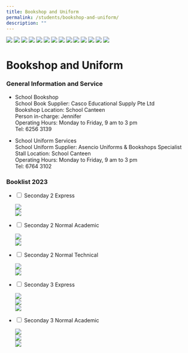 ```yaml
---
title: Bookshop and Uniform
permalink: /students/bookshop-and-uniform/
description: ""
---
```

![](/images/Binder1_Page_11-scaled.jpg)
![](/images/Binder1_Page_12-scaled.jpg)
![](/images/Binder1_Page_13-scaled.jpg)
![](/images/Binder1_Page_14-scaled.jpg)
![](/images/Binder1_Page_15-scaled.jpg)
![](/images/Binder1_Page_16-scaled.jpg)
![](/images/Binder1_Page_17-scaled.jpg)
![](/images/Binder1_Page_18-scaled.jpg)
![](/images/Binder1_Page_19-scaled.jpg)
![](/images/Binder1_Page_20-scaled.jpg)
![](/images/Binder1_Page_21-scaled.jpg)
![](/images/Binder1_Page_22-scaled.jpg)
![](/images/Binder1_Page_23-scaled.jpg)
![](/images/Binder1_Page_24-scaled.jpg)



# **Bookshop and Uniform**

### General Information and Service

*   School Bookshop  
    School Book Supplier: Casco Educational Supply Pte Ltd  
    Bookshop Location: School Canteen  
    Person in-charge: Jennifer  
    Operating Hours: Monday to Friday, 9 am to 3 pm  
    Tel: 6256 3139

*   School Uniform Services  
    School Uniform Supplier: Asencio Uniforms & Bookshops Specialist  
    Stall Location: School Canteen  
    Operating Hours: Monday to Friday, 9 am to 3 pm  
    Tel: 6764 3102

### Booklist 2023




<ul class="jekyllcodex_accordion">
  <li>
    <input type="checkbox" id="accordion1">
    <label for="accordion1">Seconday 2 Express</label>
    <div>
      <p><img src="/images/Binder1_Page_01-scaled.jpg"><br><img src="/images/Binder1_Page_02-scaled.jpg"></p>
    </div>
	</li>
	  <li>
    <input type="checkbox" id="accordion2">
    <label for="accordion2">Seconday 2 Normal Academic</label>
    <div>
      <p><img src="/images/Binder1_Page_03-scaled.jpg"><br><img src="/images/Binder1_Page_04-scaled.jpg"></p>
    </div>
	</li>
		  <li>
    <input type="checkbox" id="accordion3">
    <label for="accordion3">Seconday 2 Normal Technical</label>
    <div>
      <p><img src="/images/Binder1_Page_05-scaled.jpg"><br><img src="/images/Binder1_Page_06-scaled.jpg"></p>
    </div>
	</li>
		<li>
    <input type="checkbox" id="accordion4">
    <label for="accordion4">Seconday 3 Express</label>
    <div>
      <p><img src="/images/Binder1_Page_07-scaled.jpg"><br><img src="/images/Binder1_Page_08-scaled.jpg"><br><img src="/images/Binder1_Page_09-scaled.jpg"></p>
    </div>
	</li>
		<li>
    <input type="checkbox" id="accordion5">
    <label for="accordion5">Seconday 3 Normal Academic</label>
    <div>
      <p><img src="/images/Binder1_Page_10-scaled.jpg"><br><img src="/images/Binder1_Page_08-scaled.jpg"><br><img src="/images/Binder1_Page_09-scaled.jpg"></p>
    </div>
	</li>